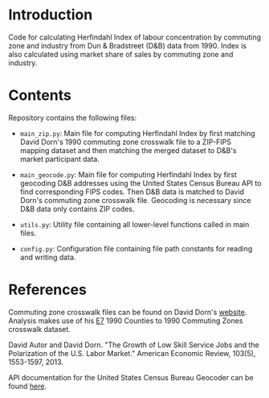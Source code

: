 # Introduction

Code for calculating Herfindahl Index of labour concentration by commuting zone and industry from Dun & Bradstreet (D&B) data from 1990. Index is also calculated using market share of sales by commuting zone and industry.

# Contents

Repository contains the following files:

- `main_zip.py`: Main file for computing Herfindahl Index by first matching David Dorn's 1990 commuting zone crosswalk file to a ZIP-FIPS mapping dataset and then matching the merged dataset to D&B's market participant data.

- `main_geocode.py`: Main file for computing Herfindahl Index by first geocoding D&B addresses using the United States Census Bureau API to find corresponding FIPS codes. Then D&B data is matched to David Dorn's commuting zone crosswalk file. Geocoding is necessary since D&B data only contains ZIP codes.

- `utils.py`: Utility file containing all lower-level functions called in main files. 

- `config.py`: Configuration file containing file path constants for reading and writing data. 

# References

Commuting zone crosswalk files can be found on David Dorn's [website](https://www.ddorn.net/data.htm#Local%20Labor%20Market%20Geography). Analysis makes use of his [E7](https://www.ddorn.net/data/cw_cty_czone.zip) 1990 Counties to 1990 Commuting Zones crosswalk dataset.

David Autor and David Dorn. "The Growth of Low Skill Service Jobs and the Polarization of the U.S. Labor Market."
American Economic Review, 103(5), 1553-1597, 2013.

API documentation for the United States Census Bureau Geocoder can be found [here](https://geocoding.geo.census.gov/geocoder/Geocoding_Services_API.html).
